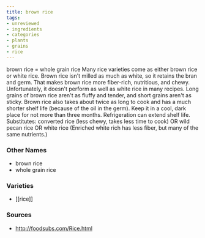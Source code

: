 ```yaml
---
title: brown rice
tags:
- unreviewed
- ingredients
- categories
- plants
- grains
- rice
---
```

brown rice = whole grain rice Many rice varieties come as either brown rice or white rice. Brown rice isn't milled as much as white, so it retains the bran and germ. That makes brown rice more fiber-rich, nutritious, and chewy. Unfortunately, it doesn't perform as well as white rice in many recipes. Long grains of brown rice aren't as fluffy and tender, and short grains aren't as sticky. Brown rice also takes about twice as long to cook and has a much shorter shelf life (because of the oil in the germ). Keep it in a cool, dark place for not more than three months. Refrigeration can extend shelf life. Substitutes: converted rice (less chewy, takes less time to cook) OR wild pecan rice OR white rice (Enriched white rich has less fiber, but many of the same nutrients.)

### Other Names

* brown rice
* whole grain rice

### Varieties

* [[rice]]

### Sources
* http://foodsubs.com/Rice.html
